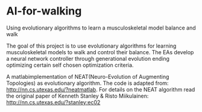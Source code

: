 # AI-for-walking
Using evolutionary algorithms to learn a musculoskeletal model balance and walk

The goal of this project is to use evolutionary algorithms for learning musculoskeletal models to walk and control their balance.
The EAs develop a neural network controller through generational evolution ending optimizing certain self chosen optimization criteria.

A matlabimplementation of NEAT(Neuro-Evolution of Augmenting Topologies) as evolutionary algorithm. 
The code is adapted from: http://nn.cs.utexas.edu/?neatmatlab.
For details on the NEAT algorithm read the original paper of Kenneth Stanley & Risto Miikulainen: http://nn.cs.utexas.edu/?stanley:ec02
